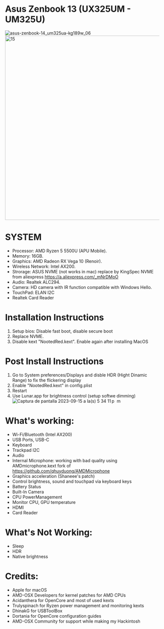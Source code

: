 # Asus Zenbook 13 (UX325UM - UM325U)
![asus-zenbook-14_um325ua-kg189w_06](https://github.com/anerik70/Asus-Zenbook-13-UM325U/assets/5209138/6566b8de-25c6-4ec8-b32f-beb3cf952c54)
<img width="601" alt="15" src="https://github.com/user-attachments/assets/25a256ac-8ecd-4130-b0a6-625c7e007ec8">



# SYSTEM
- Processor:	AMD Ryzen 5 5500U (APU Mobile).
- Memory:	16GB.
- Graphics:	AMD Radeon RX Vega 10 (Renoir).
- Wireless Network:	Intel AX200.
- Strorage:	ASUS NVME (not works in mac) replace by KingSpec NVME from aliexpress https://a.aliexpress.com/_mNrDMoO
- Audio:	Realtek ALC294.
- Camera: HD camera with IR function compatible with Windows Hello.
- TouchPad: ELAN I2C
- Realtek Card Reader

# Installation Instructions

1. Setup bios: Disable fast boot, disable secure boot
2. Replace NVME.
3. Disable kext "NootedRed.kext". Enable again after installing MacOS

# Post Install Instructions

1. Go to System preferences/Displays and disble HDR (Hight Dinamic Range) to fix the flickering display
2. Enable "NootedRed.kext" in config.plist
3. Restart
4. Use Lunar.app for brightness control (setup softwe dimming)
![Captura de pantalla 2023-09-15 a la(s) 5 34 11 p  m](https://github.com/anerik70/Asus-Zenbook-13-UM325U/assets/5209138/37c5cb76-401c-4333-aa0d-553d263f8572)

# What's working:

- Wi-Fi/Bluetooth (Intel AX200)
- USB Ports, USB-C
- Keyboard
- Trackpad I2C
- Audio
- Internal Microphone: working with bad quality using AMDmicrophone.kext fork of https://github.com/qhuyduong/AMDMicrophone
- Graphics acceleration (Shaneee's patch)
- Control brightness, sound and touchpad via keyboard keys
- Battery Status
- Built-In Camera
- CPU PowerManagement
- Monitor CPU, GPU temperature
- HDMI
- Card Reader

# What's Not Working:
- Sleep
- HDR
- Native brightness

# Credits:
- Apple for macOS
- AMD-OSX Developers for kernel patches for AMD CPUs
- Acidanthera for OpenCore and most of used kexts
- Trulyspinach for Ryzen power management and monitoring kexts
- DhinakG for USBToolBox
- Dortania for OpenCore configuration guides
- AMD-OSX Community for support while making my Hackintosh
